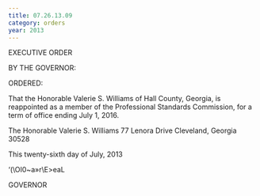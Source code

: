 ```yaml
---
title: 07.26.13.09
category: orders
year: 2013
---
```

 

EXECUTIVE ORDER

BY THE GOVERNOR:

ORDERED:

That the Honorable Valerie S. Williams of Hall County, Georgia, is
reappointed as a member of the Professional Standards
Commission, for a term of office ending July 1, 2016.

The Honorable Valerie S. Williams
77 Lenora Drive
Cleveland, Georgia 30528

This twenty-sixth day of July, 2013

‘(\OI0~a»r\E>eaL

GOVERNOR

